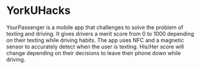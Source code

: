 # YorkUHacks
YourPassenger is a mobile app that challenges to solve the problem of texting and driving. It gives drivers a merit score from 0 to 1000 depending on their texting while driving habits. The app uses NFC and a magnetic sensor to accurately detect when the user is texting. His/Her score will change depending on their decisions to leave their phone down while driving.
